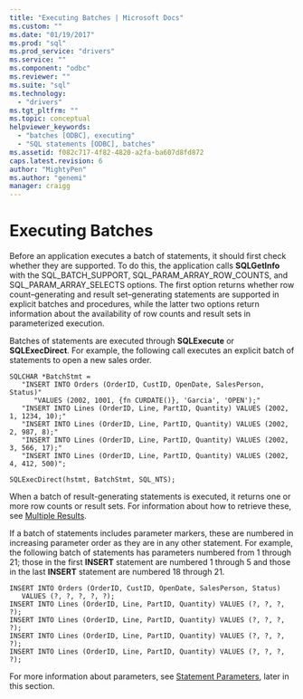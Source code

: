 ```yaml
---
title: "Executing Batches | Microsoft Docs"
ms.custom: ""
ms.date: "01/19/2017"
ms.prod: "sql"
ms.prod_service: "drivers"
ms.service: ""
ms.component: "odbc"
ms.reviewer: ""
ms.suite: "sql"
ms.technology: 
  - "drivers"
ms.tgt_pltfrm: ""
ms.topic: conceptual
helpviewer_keywords: 
  - "batches [ODBC], executing"
  - "SQL statements [ODBC], batches"
ms.assetid: f082c717-4f82-4820-a2fa-ba607d8fd872
caps.latest.revision: 6
author: "MightyPen"
ms.author: "genemi"
manager: craigg
---
```

# Executing Batches
Before an application executes a batch of statements, it should first check whether they are supported. To do this, the application calls **SQLGetInfo** with the SQL_BATCH_SUPPORT, SQL_PARAM_ARRAY_ROW_COUNTS, and SQL_PARAM_ARRAY_SELECTS options. The first option returns whether row count–generating and result set–generating statements are supported in explicit batches and procedures, while the latter two options return information about the availability of row counts and result sets in parameterized execution.  
  
 Batches of statements are executed through **SQLExecute** or **SQLExecDirect**. For example, the following call executes an explicit batch of statements to open a new sales order.  
  
```  
SQLCHAR *BatchStmt =  
   "INSERT INTO Orders (OrderID, CustID, OpenDate, SalesPerson, Status)"  
      "VALUES (2002, 1001, {fn CURDATE()}, 'Garcia', 'OPEN');"  
   "INSERT INTO Lines (OrderID, Line, PartID, Quantity) VALUES (2002, 1, 1234, 10);"  
   "INSERT INTO Lines (OrderID, Line, PartID, Quantity) VALUES (2002, 2, 987, 8);"  
   "INSERT INTO Lines (OrderID, Line, PartID, Quantity) VALUES (2002, 3, 566, 17);"  
   "INSERT INTO Lines (OrderID, Line, PartID, Quantity) VALUES (2002, 4, 412, 500)";  
  
SQLExecDirect(hstmt, BatchStmt, SQL_NTS);  
```  
  
 When a batch of result-generating statements is executed, it returns one or more row counts or result sets. For information about how to retrieve these, see [Multiple Results](../../../odbc/reference/develop-app/multiple-results.md).  
  
 If a batch of statements includes parameter markers, these are numbered in increasing parameter order as they are in any other statement. For example, the following batch of statements has parameters numbered from 1 through 21; those in the first **INSERT** statement are numbered 1 through 5 and those in the last **INSERT** statement are numbered 18 through 21.  
  
```  
INSERT INTO Orders (OrderID, CustID, OpenDate, SalesPerson, Status)  
   VALUES (?, ?, ?, ?, ?);  
INSERT INTO Lines (OrderID, Line, PartID, Quantity) VALUES (?, ?, ?, ?);  
INSERT INTO Lines (OrderID, Line, PartID, Quantity) VALUES (?, ?, ?, ?);  
INSERT INTO Lines (OrderID, Line, PartID, Quantity) VALUES (?, ?, ?, ?);  
INSERT INTO Lines (OrderID, Line, PartID, Quantity) VALUES (?, ?, ?, ?);  
```  
  
 For more information about parameters, see [Statement Parameters](../../../odbc/reference/develop-app/statement-parameters.md), later in this section.
